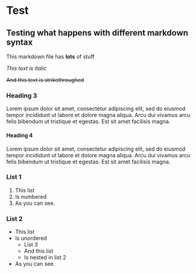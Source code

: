 # Test

## Testing what happens with different markdown syntax

This markdown file has **lots** of stuff

*This text is italic*

~~And this text is strikethroughed~~

### Heading 3

Lorem ipsum dolor sit amet, consectetur adipiscing elit, sed do eiusmod tempor incididunt ut labore et dolore magna aliqua. Arcu dui vivamus arcu felis bibendum ut tristique et egestas. Est sit amet facilisis magna.

#### Heading 4

Lorem ipsum dolor sit amet, consectetur adipiscing elit, sed do eiusmod tempor incididunt ut labore et dolore magna aliqua. Arcu dui vivamus arcu felis bibendum ut tristique et egestas. Est sit amet facilisis magna.



### List 1

1. This list
2. Is numbered
3. As you can see.

### List 2

- This list
- Is unordered
   - List 3
   - And this list
   - Is nested in list 2
- As you can see.
